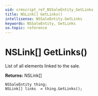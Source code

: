 ```yaml
---
uid: crmscript_ref_NSSaleEntity_GetLinks
title: NSLink[] GetLinks()
intellisense: NSSaleEntity.GetLinks
keywords: NSSaleEntity, GetLinks
so.topic: reference
---
```


# NSLink[] GetLinks()

List of all elements linked to the sale.

**Returns:** NSLink[]

```crmscript
NSSaleEntity thing;
NSLink[] links  = thing.GetLinks();
```

